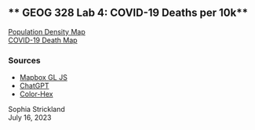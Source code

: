 ## ** GEOG 328 Lab 4: COVID-19 Deaths per 10k**

[Population Density Map](https://github.com/sophiastrickland/COVID_map/blob/main/pop_density.html)
<br>
[COVID-19 Death Map](https://github.com/sophiastrickland/COVID_map/blob/main/index.html)

### **Sources**
- [Mapbox GL JS](https://docs.mapbox.com/mapbox-gl-js/guides/)
- [ChatGPT](https://chat.openai.com/)
- [Color-Hex](https://www.color-hex.com/color-palettes/)

Sophia Strickland
<br>
July 16, 2023
